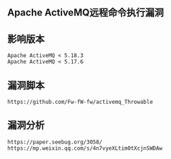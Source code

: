 ## Apache ActiveMQ远程命令执行漏洞

## 影响版本
```
Apache ActiveMQ < 5.18.3
Apache ActiveMQ < 5.17.6
```

## 漏洞脚本
```
https://github.com/Fw-fW-fw/activemq_Throwable
```

## 漏洞分析
```
https://paper.seebug.org/3058/
https://mp.weixin.qq.com/s/4n7vyeXLtim0tXcjnSWDAw
```
